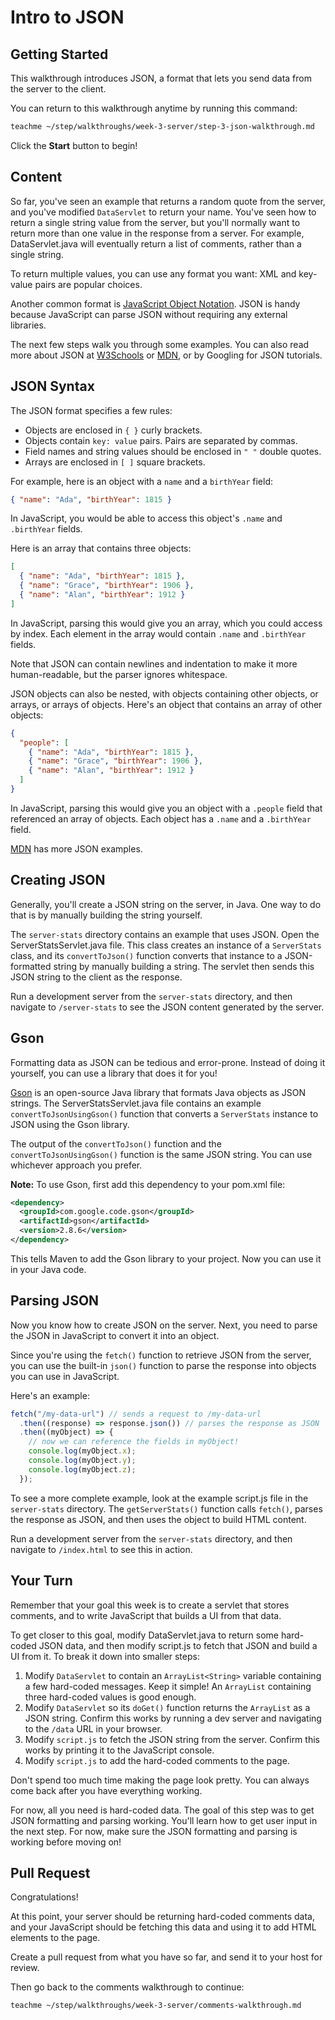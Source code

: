 # Intro to JSON

## Getting Started

This walkthrough introduces JSON, a format that lets you send data from the
server to the client.

You can return to this walkthrough anytime by running this command:

```bash
teachme ~/step/walkthroughs/week-3-server/step-3-json-walkthrough.md
```

Click the **Start** button to begin!

## Content

So far, you've seen an example that returns a random quote from the server, and
you've modified `DataServlet` to return your name. You've seen how to return a
single string value from the server, but you'll normally want to return more
than one value in the response from a server. For example,
<walkthrough-editor-open-file
    filePath="step/portfolio/src/main/java/com/google/sps/servlets/DataServlet.java">
DataServlet.java
</walkthrough-editor-open-file>
will eventually return a list of comments, rather than a single string.

To return multiple values, you can use any format you want: XML and key-value
pairs are popular choices.

Another common format is [JavaScript Object Notation](http://www.json.org/).
JSON is handy because JavaScript can parse JSON without requiring any external
libraries.

The next few steps walk you through some examples. You can also read more about
JSON at [W3Schools](https://www.w3schools.com/js/js_json_intro.asp) or
[MDN](https://developer.mozilla.org/en-US/docs/Learn/JavaScript/Objects/JSON),
or by Googling for JSON tutorials.

## JSON Syntax

The JSON format specifies a few rules:

- Objects are enclosed in `{ }` curly brackets.
- Objects contain `key: value` pairs. Pairs are separated by commas.
- Field names and string values should be enclosed in `" "` double quotes.
- Arrays are enclosed in `[ ]` square brackets.

For example, here is an object with a `name` and a `birthYear` field:

```json
{ "name": "Ada", "birthYear": 1815 }
```

In JavaScript, you would be able to access this object's `.name` and
`.birthYear` fields.

Here is an array that contains three objects:

```json
[
  { "name": "Ada", "birthYear": 1815 },
  { "name": "Grace", "birthYear": 1906 },
  { "name": "Alan", "birthYear": 1912 }
]
```

In JavaScript, parsing this would give you an array, which you could access by
index. Each element in the array would contain `.name` and `.birthYear` fields.

Note that JSON can contain newlines and indentation to make it more
human-readable, but the parser ignores whitespace.

JSON objects can also be nested, with objects containing other objects, or
arrays, or arrays of objects. Here's an object that contains an array of other
objects:

```json
{
  "people": [
    { "name": "Ada", "birthYear": 1815 },
    { "name": "Grace", "birthYear": 1906 },
    { "name": "Alan", "birthYear": 1912 }
  ]
}
```

In JavaScript, parsing this would give you an object with a `.people` field that
referenced an array of objects. Each object has a `.name` and a `.birthYear` field.

[MDN](https://developer.mozilla.org/en-US/docs/Learn/JavaScript/Objects/JSON) has more JSON examples.

## Creating JSON

Generally, you'll create a JSON string on the server, in Java. One way to do
that is by manually building the string yourself.

The `server-stats` directory contains an example that uses JSON. Open the
<walkthrough-editor-open-file
    filePath="step/walkthroughs/week-3-server/examples/server-stats/src/main/java/com/google/sps/servlets/ServerStatsServlet.java">
ServerStatsServlet.java
</walkthrough-editor-open-file>
file. This class creates an instance of a `ServerStats` class, and its
`convertToJson()` function converts that instance to a JSON-formatted string
by manually building a string. The servlet then sends this JSON string to the
client as the response.

Run a development server from the `server-stats` directory, and then navigate to
`/server-stats` to see the JSON content generated by the server.

## Gson

Formatting data as JSON can be tedious and error-prone. Instead of doing it
yourself, you can use a library that does it for you!

[Gson](https://github.com/google/gson) is an open-source Java library that
formats Java objects as JSON strings. The
<walkthrough-editor-open-file
    filePath="step/walkthroughs/week-3-server/examples/server-stats/src/main/java/com/google/sps/servlets/ServerStatsServlet.java">
ServerStatsServlet.java
</walkthrough-editor-open-file>
file contains an example `convertToJsonUsingGson()` function that converts a
`ServerStats` instance to JSON using the Gson library.

The output of the `convertToJson()` function and the `convertToJsonUsingGson()`
function is the same JSON string. You can use whichever approach you prefer.

**Note:** To use Gson, first add this dependency to your
<walkthrough-editor-open-file
    filePath="step/portfolio/pom.xml">
pom.xml
</walkthrough-editor-open-file>
file:

```xml
<dependency>
  <groupId>com.google.code.gson</groupId>
  <artifactId>gson</artifactId>
  <version>2.8.6</version>
</dependency>
```

This tells Maven to add the Gson library to your project. Now you can use it in
your Java code.

## Parsing JSON

Now you know how to create JSON on the server. Next, you need to parse the JSON
in JavaScript to convert it into an object.

Since you're using the `fetch()` function to retrieve JSON from the server,
you can use the built-in `json()` function to parse the response into objects
you can use in JavaScript.

Here's an example:

```javascript
fetch("/my-data-url") // sends a request to /my-data-url
  .then((response) => response.json()) // parses the response as JSON
  .then((myObject) => {
    // now we can reference the fields in myObject!
    console.log(myObject.x);
    console.log(myObject.y);
    console.log(myObject.z);
  });
```

To see a more complete example, look at the example
<walkthrough-editor-open-file
    filePath="step/walkthroughs/week-3-server/examples/server-stats/src/main/webapp/script.js">
script.js
</walkthrough-editor-open-file>
file in the `server-stats` directory. The `getServerStats()` function calls
`fetch()`, parses the response as JSON, and then uses the object to build HTML
content.

Run a development server from the `server-stats` directory, and then navigate to
`/index.html` to see this in action.

## Your Turn

Remember that your goal this week is to create a servlet that stores comments,
and to write JavaScript that builds a UI from that data.

To get closer to this goal, modify
<walkthrough-editor-open-file
    filePath="step/portfolio/src/main/java/com/google/sps/servlets/DataServlet.java">
DataServlet.java
</walkthrough-editor-open-file>
to return some hard-coded JSON data, and then modify
<walkthrough-editor-open-file
    filePath="step/portfolio/src/main/webapp/script.js">
script.js
</walkthrough-editor-open-file>
to fetch that JSON and build a UI from it. To break it down into smaller steps:

1.  Modify `DataServlet` to contain an `ArrayList<String>` variable containing a
    few hard-coded messages. Keep it simple! An `ArrayList` containing three
    hard-coded values is good enough.
2.  Modify `DataServlet` so its `doGet()` function returns the `ArrayList` as a
    JSON string. Confirm this works by running a dev server and navigating to the
    `/data` URL in your browser.
3.  Modify `script.js` to fetch the JSON string from the server. Confirm this
    works by printing it to the JavaScript console.
4.  Modify `script.js` to add the hard-coded comments to the page.

Don't spend too much time making the page look pretty. You can always come back
after you have everything working.

For now, all you need is hard-coded data. The goal of this step was to get JSON
formatting and parsing working. You'll learn how to get user input in the next
step. For now, make sure the JSON formatting and parsing is working before
moving on!

## Pull Request

<walkthrough-conclusion-trophy></walkthrough-conclusion-trophy>

Congratulations!

At this point, your server should be returning hard-coded comments data, and
your JavaScript should be fetching this data and using it to add HTML elements
to the page.

Create a pull request from what you have so far, and send it to your host for
review.

Then go back to the comments walkthrough to continue:

```bash
teachme ~/step/walkthroughs/week-3-server/comments-walkthrough.md
```
